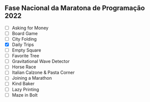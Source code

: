 ## Fase Nacional da Maratona de Programação 2022

- [ ] Asking for Money
- [ ] Board Game
- [ ] City Folding
- [x] Daily Trips
- [ ] Empty Square
- [ ] Favorite Tree
- [ ] Gravitational Wave Detector
- [ ] Horse Race
- [ ] Italian Calzone & Pasta Corner
- [ ] Joining a Marathon
- [ ] Kind Baker
- [ ] Lazy Printing
- [ ] Maze in Bolt
